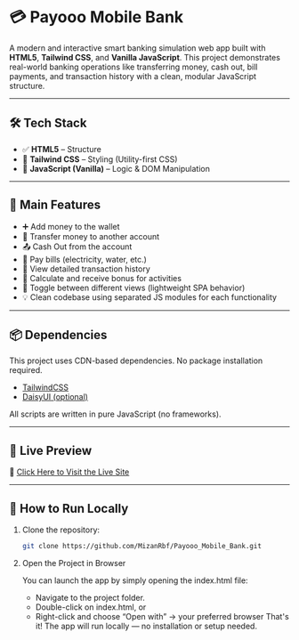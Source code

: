 
# 💳 Payooo Mobile Bank

A modern and interactive smart banking simulation web app built with **HTML5**, **Tailwind CSS**, and **Vanilla JavaScript**. This project demonstrates real-world banking operations like transferring money, cash out, bill payments, and transaction history with a clean, modular JavaScript structure.

---

## 🛠️ Tech Stack

- ✅ **HTML5** – Structure
- 🎨 **Tailwind CSS** – Styling (Utility-first CSS)
- 🧠 **JavaScript (Vanilla)** – Logic & DOM Manipulation

---

## 🔑 Main Features

- ➕ Add money to the wallet
- 🔄 Transfer money to another account
- 📤 Cash Out from the account
- 🧾 Pay bills (electricity, water, etc.)
- 📜 View detailed transaction history
- 🎁 Calculate and receive bonus for activities
- 🔄 Toggle between different views (lightweight SPA behavior)
- 💡 Clean codebase using separated JS modules for each functionality

---

## 📦 Dependencies

This project uses CDN-based dependencies. No package installation required.

- [TailwindCSS](https://tailwindcss.com/)
- [DaisyUI (optional)](https://daisyui.com/)

All scripts are written in pure JavaScript (no frameworks).

---

## 🔗 Live Preview

🚀 [Click Here to Visit the Live Site](https://mizanrbf.github.io/Payooo_Mobile_Bank/)  

---

## 🧪 How to Run Locally

1. Clone the repository:
   ```bash
   git clone https://github.com/MizanRbf/Payooo_Mobile_Bank.git

2. Open the Project in Browser

   You can launch the app by simply opening the index.html file:
   - Navigate to the project folder.
   - Double-click on index.html, or
   - Right-click and choose “Open with” → your preferred browser
That's it! The app will run locally — no installation or setup needed.

   
